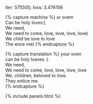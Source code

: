 iter: 575500, loss: 3.476156

{% capture machine %}
 ur ovem  
Can be holy loves:]  
We need,  
We need to come, love, love, love, love)  
We child be love to love  
The ence me)
{% endcapture %}

{% capture translation %}
your oven  
can be holy loaves :)  
We need,  
We need to come, love, love, love, love  
We, children, beloved to love.  
They entice me.  
{% endcapture %}

{% include panels.html %}